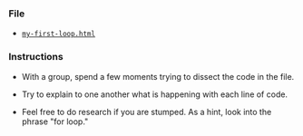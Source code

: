 ### File

* [`my-first-loop.html`](my-first-loop.html)

### Instructions

* With a group, spend a few moments trying to dissect the code in the file.

* Try to explain to one another what is happening with each line of code.

* Feel free to do research if you are stumped. As a hint, look into the phrase "for loop."
